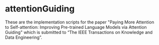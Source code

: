 # attentionGuiding

These are the implementation scripts for the paper "Paying More Attention to Self-attention: Improving Pre-trained Language Models via Attention Guiding" which is submitted to “The IEEE Transactions on Knowledge and Data Engineering”.
